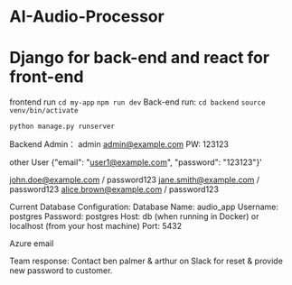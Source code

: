 # AI-Audio-Processor
# Django for back-end and react for front-end



frontend run
`cd my-app`
`npm run dev`
Back-end run:
`cd backend`
`source venv/bin/activate`

`python manage.py runserver`

Backend Admin：
admin
admin@example.com
PW: 123123




other User 
{"email": "user1@example.com", "password": "123123"}'

john.doe@example.com / password123
jane.smith@example.com / password123
alice.brown@example.com / password123



Current Database Configuration:
Database Name: audio_app
Username: postgres
Password: postgres
Host: db (when running in Docker) or localhost (from your host machine)
Port: 5432



Azure email 

Team response: Contact ben palmer & arthur on Slack for reset & provide new password to customer.